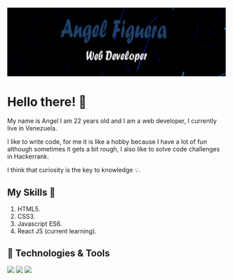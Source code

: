 [![Header](https://raw.githubusercontent.com/angeleraser/angeleraser/main/assets/github-banner.png "Header")](https://github.com/angeleraser)

# Hello there! :wave:
My name is Angel I am 22 years old and I am a web developer, I currently live in Venezuela. <br>

I like to write code, for me it is like a hobby because I have a lot of fun although sometimes it gets a bit rough, I also like to solve code challenges in Hackerrank. <br>

I think that curiosity is the key to knowledge :bulb:.

## My Skills :muscle:
1. HTML5.
2. CSS3.
3. Javascript ES6.
4. React JS (current learning).

## 🔧 Technologies & Tools
![](https://img.shields.io/badge/Code-JavaScript-informational?style=flat&logo=javascript&logoColor=white&color=1f4068)
![](https://img.shields.io/badge/Code-HTML5-informational?style=flat&logo=html5&logoColor=white&color=1f4068)
![](https://img.shields.io/badge/Code-React-informational?style=flat&logo=react&logoColor=white&color=1f4068)


